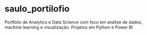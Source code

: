 # saulo_portilofio
Portfólio de Analytics e Data Science com foco em análise de dados, machine learning e visualização. Projetos em Python e Power BI
